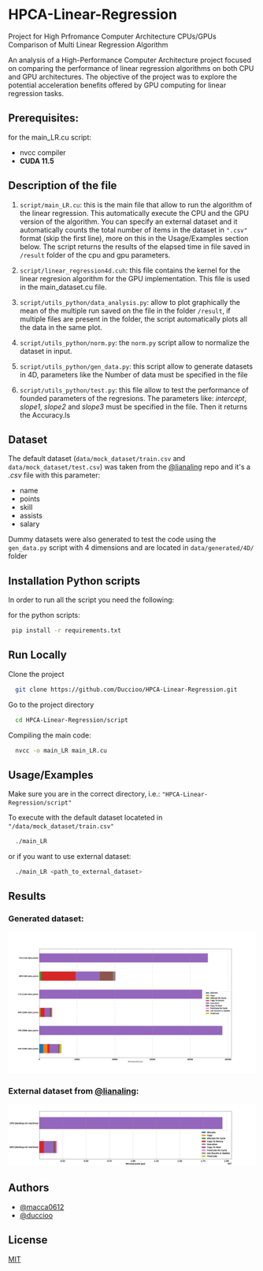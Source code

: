 
# HPCA-Linear-Regression

Project for High Prfromance Computer Architecture
CPUs/GPUs Comparison of Multi Linear Regression Algorithm

An analysis of a High-Performance Computer Architecture project focused on comparing the performance of linear regression algorithms on both CPU and GPU architectures. The objective of the project was to explore the potential acceleration benefits offered by GPU computing for linear regression tasks.


## Prerequisites:
for the main_LR.cu script:
- nvcc compiler
- **CUDA 11.5**




## Description of the file

1) `script/main_LR.cu`: this is the main file that allow to run the algorithm of the linear regression.
This automatically execute the CPU and the GPU version of the algorithm. 
You can specify an external dataset and it automatically counts the total number of items in the dataset in `".csv"` format (skip the first line), more on this in the Usage/Examples section below.
The script returns the results of the elapsed time in file saved in `/result` folder of the cpu and gpu parameters.

2) `script/linear_regression4d.cuh`: this file contains the kernel for the linear regresion algorithm for the GPU implementation.
This file is used in the main_dataset.cu file.

3) `script/utils_python/data_analysis.py`: allow to plot graphically the mean of the multiple run saved on the file in the
folder `/result`, if multiple files are present in the folder, the script automatically plots all the data in the same plot.

4) `script/utils_python/norm.py`: the `norm.py` script allow to normalize the dataset in input.


5) `script/utils_python/gen_data.py`: this script allow to generate datasets in 4D, parameters like the Number of data must be specified in the file

6) `script/utils_python/test.py`: this file allow to test the performance of founded parameters of the regresions.
The parameters like: *intercept*, *slope1*, *slope2* and *slope3* must be specified in the file.
Then it returns the Accuracy.ls   
## Dataset

The default dataset (`data/mock_dataset/train.csv` and `data/mock_dataset/test.csv`) was taken from the [@lianaling](https://github.com/lianaling/dspc-cuda/blob/main/dspc-cuda/mock.csv) repo and it's a _.csv_ file with this parameter: 
- name
- points
- skill
- assists
- salary

Dummy datasets were also generated to test the code using the `gen_data.py` script with 4 dimensions and are located in `data/generated/4D/` folder
## Installation Python scripts

In order to run all the script you need the following:

for the python scripts:
```bash
 pip install -r requirements.txt
```

## Run Locally

Clone the project

```bash
  git clone https://github.com/Duccioo/HPCA-Linear-Regression.git
```

Go to the project directory

```bash
  cd HPCA-Linear-Regression/script
```

Compiling the main code:
```bash
  nvcc -o main_LR main_LR.cu
```

## Usage/Examples

Make sure you are in the correct directory, i.e.: `"HPCA-Linear-Regression/script"`

To execute with the default dataset locateted in `"/data/mock_dataset/train.csv"`
```bash
  ./main_LR 
```

or if you want to use external dataset:
```bash
  ./main_LR <path_to_external_dataset>
```




## Results
### Generated dataset:
![result](./img/10k-100k-500k.png)

### External dataset from [@lianaling](https://github.com/lianaling/dspc-cuda/blob/main/dspc-cuda/mock.csv):
![result](./img/mock_result.png)


## Authors

- [@macca0612](https://github.com/macca0612)
- [@duccioo](https://github.com/macca0612)

## License

[MIT](https://choosealicense.com/licenses/mit/)

